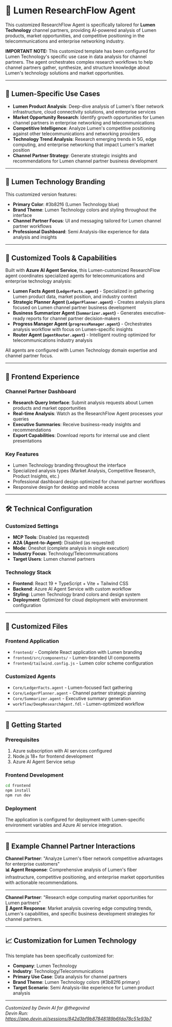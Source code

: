 # 🧠 Lumen ResearchFlow Agent

This customized ResearchFlow Agent is specifically tailored for **Lumen Technology** channel partners, providing AI-powered analysis of Lumen products, market opportunities, and competitive positioning in the telecommunications and enterprise networking industry.

**IMPORTANT NOTE:** This customized template has been configured for Lumen Technology's specific use case in data analysis for channel partners. The agent orchestrates complex research workflows to help channel partners gather, synthesize, and structure knowledge about Lumen's technology solutions and market opportunities.

---

## 💼 Lumen-Specific Use Cases

- **Lumen Product Analysis**: Deep-dive analysis of Lumen's fiber network infrastructure, cloud connectivity solutions, and enterprise services
- **Market Opportunity Research**: Identify growth opportunities for Lumen channel partners in enterprise networking and telecommunications
- **Competitive Intelligence**: Analyze Lumen's competitive positioning against other telecommunications and networking providers
- **Technology Trend Analysis**: Research emerging trends in 5G, edge computing, and enterprise networking that impact Lumen's market position
- **Channel Partner Strategy**: Generate strategic insights and recommendations for Lumen channel partner business development

---

## 🎨 Lumen Technology Branding

This customized version features:
- **Primary Color**: #3b82f6 (Lumen Technology blue)
- **Brand Theme**: Lumen Technology colors and styling throughout the interface
- **Channel Partner Focus**: UI and messaging tailored for Lumen channel partner workflows
- **Professional Dashboard**: Semi Analysis-like experience for data analysis and insights

---

## 🧩 Customized Tools & Capabilities

Built with **Azure AI Agent Service**, this Lumen-customized ResearchFlow agent coordinates specialized agents for telecommunications and enterprise technology analysis:

- **Lumen Facts Agent (`LedgerFacts.agent`)** - Specialized in gathering Lumen product data, market position, and industry context
- **Strategic Planner Agent (`LedgerPlanner.agent`)** - Creates analysis plans focused on Lumen channel partner business development
- **Business Summarizer Agent (`Summarizer.agent`)** - Generates executive-ready reports for channel partner decision-makers
- **Progress Manager Agent (`progressManager.agent`)** - Orchestrates analysis workflow with focus on Lumen-specific insights
- **Router Agent (`agentRouter.agent`)** - Intelligent routing optimized for telecommunications industry analysis

All agents are configured with Lumen Technology domain expertise and channel partner focus.

---

## 🚀 Frontend Experience

### Channel Partner Dashboard
- **Research Query Interface**: Submit analysis requests about Lumen products and market opportunities
- **Real-time Analysis**: Watch as the ResearchFlow Agent processes your queries
- **Executive Summaries**: Receive business-ready insights and recommendations
- **Export Capabilities**: Download reports for internal use and client presentations

### Key Features
- Lumen Technology branding throughout the interface
- Specialized analysis types (Market Analysis, Competitive Research, Product Insights, etc.)
- Professional dashboard design optimized for channel partner workflows
- Responsive design for desktop and mobile access

---

## 🛠 Technical Configuration

### Customized Settings
- **MCP Tools**: Disabled (as requested)
- **A2A (Agent-to-Agent)**: Disabled (as requested)  
- **Mode**: Oneshot (complete analysis in single execution)
- **Industry Focus**: Technology/Telecommunications
- **Target Users**: Lumen channel partners

### Technology Stack
- **Frontend**: React 19 + TypeScript + Vite + Tailwind CSS
- **Backend**: Azure AI Agent Service with custom workflow
- **Styling**: Lumen Technology brand colors and design system
- **Deployment**: Optimized for cloud deployment with environment configuration

---

## 📁 Customized Files

### Frontend Application
- `frontend/` - Complete React application with Lumen branding
- `frontend/src/components/` - Lumen-branded UI components
- `frontend/tailwind.config.js` - Lumen color scheme configuration

### Customized Agents
- `Core/LedgerFacts.agent` - Lumen-focused fact gathering
- `Core/LedgerPlanner.agent` - Channel partner strategic planning
- `Core/Summarizer.agent` - Executive summary generation
- `workflow/DeepResearchAgent.fdl` - Lumen-optimized workflow

---

## 🚀 Getting Started

### Prerequisites
1. Azure subscription with AI services configured
2. Node.js 18+ for frontend development
3. Azure AI Agent Service setup

### Frontend Development
```bash
cd frontend
npm install
npm run dev
```

### Deployment
The application is configured for deployment with Lumen-specific environment variables and Azure AI service integration.

---

## 💬 Example Channel Partner Interactions

**Channel Partner**: "Analyze Lumen's fiber network competitive advantages for enterprise customers"  
**📊 Agent Response**: Comprehensive analysis of Lumen's fiber infrastructure, competitive positioning, and enterprise market opportunities with actionable recommendations.

---

**Channel Partner**: "Research edge computing market opportunities for Lumen partners"  
**🚀 Agent Response**: Market analysis covering edge computing trends, Lumen's capabilities, and specific business development strategies for channel partners.

---

## 📈 Customization for Lumen Technology

This template has been specifically customized for:
- **Company**: Lumen Technology
- **Industry**: Technology/Telecommunications  
- **Primary Use Case**: Data analysis for channel partners
- **Brand Theme**: Lumen Technology colors (#3b82f6 primary)
- **Target Scenario**: Semi Analysis-like experience for Lumen product analysis

---

*Customized by Devin AI for @thegovind*  
*Devin Run: https://app.devin.ai/sessions/842d3bf9b87848189b6fda78c51e93b7*
